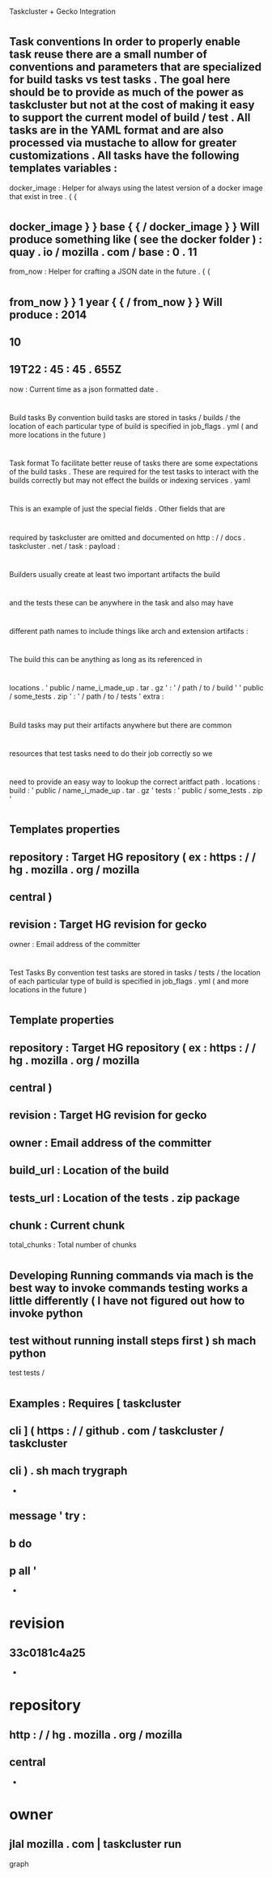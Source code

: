 #
Taskcluster
+
Gecko
Integration
#
#
Task
conventions
In
order
to
properly
enable
task
reuse
there
are
a
small
number
of
conventions
and
parameters
that
are
specialized
for
build
tasks
vs
test
tasks
.
The
goal
here
should
be
to
provide
as
much
of
the
power
as
taskcluster
but
not
at
the
cost
of
making
it
easy
to
support
the
current
model
of
build
/
test
.
All
tasks
are
in
the
YAML
format
and
are
also
processed
via
mustache
to
allow
for
greater
customizations
.
All
tasks
have
the
following
templates
variables
:
-
docker_image
:
Helper
for
always
using
the
latest
version
of
a
docker
image
that
exist
in
tree
.
{
{
#
docker_image
}
}
base
{
{
/
docker_image
}
}
Will
produce
something
like
(
see
the
docker
folder
)
:
quay
.
io
/
mozilla
.
com
/
base
:
0
.
11
-
from_now
:
Helper
for
crafting
a
JSON
date
in
the
future
.
{
{
#
from_now
}
}
1
year
{
{
/
from_now
}
}
Will
produce
:
2014
-
10
-
19T22
:
45
:
45
.
655Z
-
now
:
Current
time
as
a
json
formatted
date
.
#
#
#
Build
tasks
By
convention
build
tasks
are
stored
in
tasks
/
builds
/
the
location
of
each
particular
type
of
build
is
specified
in
job_flags
.
yml
(
and
more
locations
in
the
future
)
#
#
#
#
Task
format
To
facilitate
better
reuse
of
tasks
there
are
some
expectations
of
the
build
tasks
.
These
are
required
for
the
test
tasks
to
interact
with
the
builds
correctly
but
may
not
effect
the
builds
or
indexing
services
.
yaml
#
This
is
an
example
of
just
the
special
fields
.
Other
fields
that
are
#
required
by
taskcluster
are
omitted
and
documented
on
http
:
/
/
docs
.
taskcluster
.
net
/
task
:
payload
:
#
Builders
usually
create
at
least
two
important
artifacts
the
build
#
and
the
tests
these
can
be
anywhere
in
the
task
and
also
may
have
#
different
path
names
to
include
things
like
arch
and
extension
artifacts
:
#
The
build
this
can
be
anything
as
long
as
its
referenced
in
#
locations
.
'
public
/
name_i_made_up
.
tar
.
gz
'
:
'
/
path
/
to
/
build
'
'
public
/
some_tests
.
zip
'
:
'
/
path
/
to
/
tests
'
extra
:
#
Build
tasks
may
put
their
artifacts
anywhere
but
there
are
common
#
resources
that
test
tasks
need
to
do
their
job
correctly
so
we
#
need
to
provide
an
easy
way
to
lookup
the
correct
aritfact
path
.
locations
:
build
:
'
public
/
name_i_made_up
.
tar
.
gz
'
tests
:
'
public
/
some_tests
.
zip
'
#
#
#
#
Templates
properties
-
repository
:
Target
HG
repository
(
ex
:
https
:
/
/
hg
.
mozilla
.
org
/
mozilla
-
central
)
-
revision
:
Target
HG
revision
for
gecko
-
owner
:
Email
address
of
the
committer
#
#
#
Test
Tasks
By
convention
test
tasks
are
stored
in
tasks
/
tests
/
the
location
of
each
particular
type
of
build
is
specified
in
job_flags
.
yml
(
and
more
locations
in
the
future
)
#
#
#
#
Template
properties
-
repository
:
Target
HG
repository
(
ex
:
https
:
/
/
hg
.
mozilla
.
org
/
mozilla
-
central
)
-
revision
:
Target
HG
revision
for
gecko
-
owner
:
Email
address
of
the
committer
-
build_url
:
Location
of
the
build
-
tests_url
:
Location
of
the
tests
.
zip
package
-
chunk
:
Current
chunk
-
total_chunks
:
Total
number
of
chunks
#
#
Developing
Running
commands
via
mach
is
the
best
way
to
invoke
commands
testing
works
a
little
differently
(
I
have
not
figured
out
how
to
invoke
python
-
test
without
running
install
steps
first
)
sh
mach
python
-
test
tests
/
#
#
Examples
:
Requires
[
taskcluster
-
cli
]
(
https
:
/
/
github
.
com
/
taskcluster
/
taskcluster
-
cli
)
.
sh
mach
trygraph
-
-
message
'
try
:
-
b
do
-
p
all
'
-
-
revision
=
33c0181c4a25
-
-
repository
=
http
:
/
/
hg
.
mozilla
.
org
/
mozilla
-
central
-
-
owner
=
jlal
mozilla
.
com
|
taskcluster
run
-
graph
